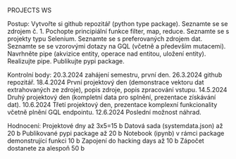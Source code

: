 PROJECTS WS

Postup:
Vytvořte si github repozitář (python type package).
Seznamte se se zdrojem č. 1.
Pochopte principiální funkce filter, map, reduce.
Seznamte se s projekty typu Selenium.
Seznamte se s preferovaných zdrojem dat.
Seznamte se se vzorovými dotazy na GQL (včetně a především mutacemi).
Navrhněte pipe (akvizice entity, operace nad entitou, uložení entity).
Realizujte pipe.
Publikujte pypi package.
 
Kontrolní body:
20.3.2024 zahájení semestru, první den.
26.3.2024 github repozitář.
18.4.2024 První projektový den (demonstrace vektoru dat extrahovaných ze zdroje), popis zdroje, popis zpracování vstupu.
14.5.2024 Druhý projektový den (kompletní data pro splnění, prezentace získávání dat).
10.6.2024 Třetí projektový den, prezentace komplexní funkcionality včetně plnění GQL endpointu.
12.6.2024 Poslední možnost náhrad.
 
Hodnocení:
Projektové dny až 3x5=15 b
Datová sada (systemdata.json) až 20 b
Publikované pypi package až 20 b
Notebook (ipynb) v rámci package demonstrující funkci 10 b
Zapojení do hacking days až 10 b
Zápočet dostanete za alespoň 50 b